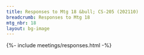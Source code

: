 ```yaml
---
title: Responses to Mtg 18 &bull; CS-205 (202110)
breadcrumb: Responses to Mtg 18
mtg_nbr: 18
layout: bg-image
---
```

 
{%- include meetings/responses.html -%}
